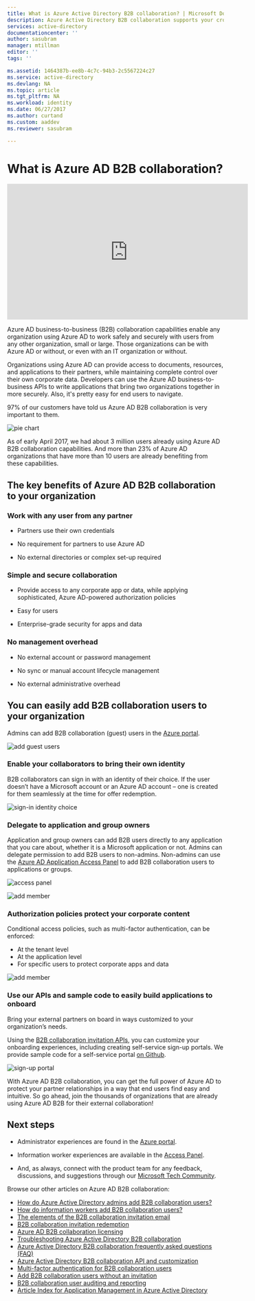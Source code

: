 ```yaml
---
title: What is Azure Active Directory B2B collaboration? | Microsoft Docs
description: Azure Active Directory B2B collaboration supports your cross-company relationships by enabling business partners to selectively access your corporate applications.
services: active-directory
documentationcenter: ''
author: sasubram
manager: mtillman
editor: ''
tags: ''

ms.assetid: 1464387b-ee8b-4c7c-94b3-2c5567224c27
ms.service: active-directory
ms.devlang: NA
ms.topic: article
ms.tgt_pltfrm: NA
ms.workload: identity
ms.date: 06/27/2017
ms.author: curtand
ms.custom: aaddev
ms.reviewer: sasubram

---
```


# What is Azure AD B2B collaboration?

<iframe width="560" height="315" src="https://www.youtube.com/embed/AhwrweCBdsc" frameborder="0" allowfullscreen></iframe>

Azure AD business-to-business (B2B) collaboration capabilities enable any organization using Azure AD to work safely and securely with users from any other organization, small or large. Those organizations can be with Azure AD or without, or even with an IT organization or without. 

Organizations using Azure AD can provide access to documents, resources, and applications to their partners, while maintaining complete control over their own corporate data. Developers can use the Azure AD business-to-business APIs to write applications that bring two organizations together in more securely. Also, it's pretty easy for end users to navigate.

97% of our customers have told us Azure AD B2B collaboration is very important to them.

![pie chart](media/active-directory-b2b-what-is-azure-ad-b2b/97-percent-support.png)

As of early April 2017, we had about 3 million users already using Azure AD B2B collaboration capabilities. And more than 23% of Azure AD organizations that have more than 10 users are already benefiting from these capabilities.

## The key benefits of Azure AD B2B collaboration to your organization

### Work with any user from any partner

* Partners use their own credentials

* No requirement for partners to use Azure AD

* No external directories or complex set-up required

### Simple and secure collaboration

* Provide access to any corporate app or data, while applying sophisticated, Azure AD-powered authorization policies

* Easy for users

* Enterprise-grade security for apps and data

### No management overhead

* No external account or password management

* No sync or manual account lifecycle management

* No external administrative overhead

## You can easily add B2B collaboration users to your organization

Admins can add B2B collaboration (guest) users in the [Azure portal](https://portal.azure.com).

![add guest users](media/active-directory-b2b-what-is-azure-ad-b2b/adding-b2b-users-admin.png)

### Enable your collaborators to bring their own identity

B2B collaborators can sign in with an identity of their choice. If the user doesn’t have a Microsoft account or an Azure AD account – one is created for them seamlessly at the time for offer redemption.

![sign-in identity choice](media/active-directory-b2b-what-is-azure-ad-b2b/sign-in-identity-choice.png)

### Delegate to application and group owners 
Application and group owners can add B2B users directly to any application that you care about, whether it is a Microsoft application or not. Admins can delegate permission to add B2B users to non-admins. Non-admins can use the [Azure AD Application Access Panel](https://myapps.microsoft.com) to add B2B collaboration users to applications or groups.

![access panel](media/active-directory-b2b-what-is-azure-ad-b2b/access-panel.png)

![add member](media/active-directory-b2b-what-is-azure-ad-b2b/add-member.png)

### Authorization policies protect your corporate content

Conditional access policies, such as multi-factor authentication, can be enforced:
- At the tenant level
- At the application level
- For specific users to protect corporate apps and data

![add member](media/active-directory-b2b-what-is-azure-ad-b2b/add-member.png)

### Use our APIs and sample code to easily build applications to onboard
Bring your external partners on board in ways customized to your organization’s needs.

Using the [B2B collaboration invitation APIs](https://developer.microsoft.com/graph/docs/api-reference/v1.0/resources/invitation), you can customize your onboarding experiences, including creating self-service sign-up portals. We provide sample code for a self-service portal [on Github](https://github.com/Azure/active-directory-dotnet-graphapi-b2bportal-web).

![sign-up portal](media/active-directory-b2b-what-is-azure-ad-b2b/sign-up-portal.png)

With Azure AD B2B collaboration, you can get the full power of Azure AD to protect your partner relationships in a way that end users find easy and intuitive. So go ahead, join the thousands of organizations that are already using Azure AD B2B for their external collaboration!

## Next steps

* Administrator experiences are found in the [Azure portal](https://portal.azure.com).

* Information worker experiences are available in the [Access Panel](https://myapps.microsoft.com).

* And, as always, connect with the product team for any feedback, discussions, and suggestions through our [Microsoft Tech Community](https://techcommunity.microsoft.com/t5/Azure-Active-Directory-B2B/bd-p/AzureAD_B2b).

Browse our other articles on Azure AD B2B collaboration:

* [How do Azure Active Directory admins add B2B collaboration users?](active-directory-b2b-admin-add-users.md)
* [How do information workers add B2B collaboration users?](active-directory-b2b-iw-add-users.md)
* [The elements of the B2B collaboration invitation email](active-directory-b2b-invitation-email.md)
* [B2B collaboration invitation redemption](active-directory-b2b-redemption-experience.md)
* [Azure AD B2B collaboration licensing](active-directory-b2b-licensing.md)
* [Troubleshooting Azure Active Directory B2B collaboration](active-directory-b2b-troubleshooting.md)
* [Azure Active Directory B2B collaboration frequently asked questions (FAQ)](active-directory-b2b-faq.md)
* [Azure Active Directory B2B collaboration API and customization](active-directory-b2b-api.md)
* [Multi-factor authentication for B2B collaboration users](active-directory-b2b-mfa-instructions.md)
* [Add B2B collaboration users without an invitation](active-directory-b2b-add-user-without-invite.md)
* [B2B collaboration user auditing and reporting](active-directory-b2b-auditing-and-reporting.md)
* [Article Index for Application Management in Azure Active Directory](active-directory-apps-index.md)
